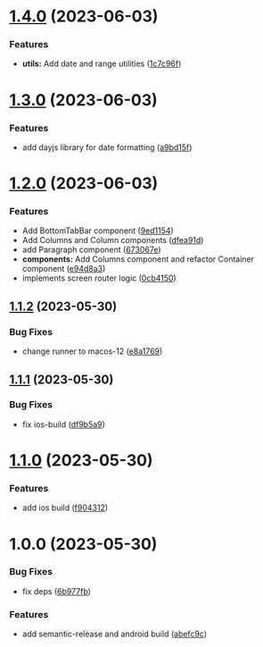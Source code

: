 # [1.4.0](https://github.com/inhouse-market/mobile-sample/compare/1.3.0...1.4.0) (2023-06-03)


### Features

* **utils:** Add date and range utilities ([1c7c96f](https://github.com/inhouse-market/mobile-sample/commit/1c7c96f26f9e90878f65b8abc20c6c67e8dc1037))

# [1.3.0](https://github.com/inhouse-market/mobile-sample/compare/1.2.0...1.3.0) (2023-06-03)


### Features

* add dayjs library for date formatting ([a9bd15f](https://github.com/inhouse-market/mobile-sample/commit/a9bd15f0b9f3645a5cf5b50d92224819b110c1fe))

# [1.2.0](https://github.com/inhouse-market/mobile-sample/compare/1.1.2...1.2.0) (2023-06-03)


### Features

* Add BottomTabBar component ([9ed1154](https://github.com/inhouse-market/mobile-sample/commit/9ed11546217604a38feff12aa8bca8c6a564edca))
* Add Columns and Column components ([dfea91d](https://github.com/inhouse-market/mobile-sample/commit/dfea91d98ea68b0b52d89892ba934b71e6601048))
* add Paragraph component ([673067e](https://github.com/inhouse-market/mobile-sample/commit/673067eb4b2b14bc3f33aa35abd40cd44dc553e5))
* **components:** Add Columns component and refactor Container component ([e94d8a3](https://github.com/inhouse-market/mobile-sample/commit/e94d8a398fcd2f933432f15e3efe4e440c189cb1))
* implements screen router logic ([0cb4150](https://github.com/inhouse-market/mobile-sample/commit/0cb41503739f3d42732916be7ed6a94c3050aae6))

## [1.1.2](https://github.com/inhouse-market/mobile-sample/compare/1.1.1...1.1.2) (2023-05-30)


### Bug Fixes

* change runner to macos-12 ([e8a1769](https://github.com/inhouse-market/mobile-sample/commit/e8a1769b4edd033c4014e51778ffa1c13c6d404f))

## [1.1.1](https://github.com/inhouse-market/mobile-sample/compare/1.1.0...1.1.1) (2023-05-30)


### Bug Fixes

* fix ios-build ([df9b5a9](https://github.com/inhouse-market/mobile-sample/commit/df9b5a9eefdc535d36ddc4e888f6ae5d8aab3793))

# [1.1.0](https://github.com/inhouse-market/mobile-sample/compare/1.0.0...1.1.0) (2023-05-30)


### Features

* add ios build ([f904312](https://github.com/inhouse-market/mobile-sample/commit/f9043127719182568b72bc80a1a040922ca72ca8))

# 1.0.0 (2023-05-30)


### Bug Fixes

* fix deps ([6b977fb](https://github.com/inhouse-market/mobile-sample/commit/6b977fb88dd3eddd10ba33296193fba5a6eff7ee))


### Features

* add semantic-release and android build ([abefc9c](https://github.com/inhouse-market/mobile-sample/commit/abefc9c851d5a77447c74b7ac7b3ab5be270c969))
